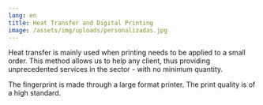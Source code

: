 ```yaml
---
lang: en
title: Heat Transfer and Digital Printing
image: /assets/img/uploads/personalizadas.jpg
---
```

Heat transfer is mainly used when printing needs to be applied to a small order. This method allows us to help any client, thus providing unprecedented services in the sector - with no minimum quantity.

The fingerprint is made through a large format printer. The print quality is of a high standard.
